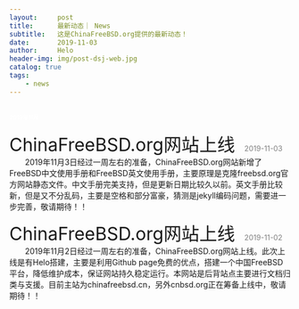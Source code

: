 ```yaml
---
layout:     post
title:      最新动态｜ News
subtitle:   这是ChinaFreeBSD.org提供的最新动态！
date:       2019-11-03
author:     Helo
header-img: img/post-dsj-web.jpg
catalog: true
tags:
    - news
---
```


## <font size="1" color="white">2019年11月</font>

<font size="6">ChinaFreeBSD.org网站上线</font> <font size="2" color="gray">&ensp;&ensp;2019-11-03</font>  
&ensp;&ensp;&ensp;&ensp;2019年11月3日经过一周左右的准备，ChinaFreeBSD.org网站新增了FreeBSD中文使用手册和FreeBSD英文使用手册，主要原理是克隆freebsd.org官方网站静态文件。中文手册完美支持，但是更新日期比较久以前。英文手册比较新，但是又不分乱码，主要是空格和部分富豪，猜测是jekyll编码问题，需要进一步完善，敬请期待！！

<font size="6">ChinaFreeBSD.org网站上线</font> <font size="2" color="gray">&ensp;&ensp;2019-11-02</font>  
&ensp;&ensp;&ensp;&ensp;2019年11月2日经过一周左右的准备，ChinaFreeBSD.org网站上线。此次上线是有Helo搭建，主要是利用Github page免费的优点，搭建一个中国FreeBSD平台，降低维护成本，保证网站持久稳定运行。本网站是后背站点主要进行文档归类与支援。目前主站为chinafreebsd.cn，另外cnbsd.org正在筹备上线中，敬请期待！！
